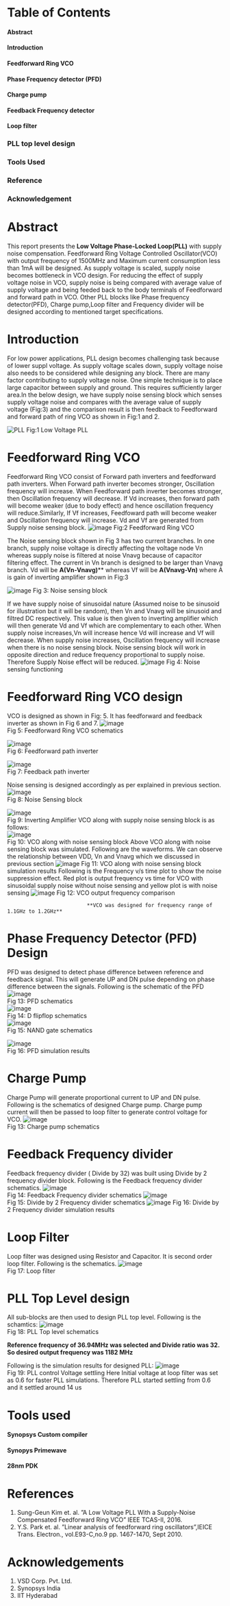 # Table of Contents
#### Abstract <br/>
#### Introduction <br/>
#### Feedforward Ring VCO <br/>
#### Phase Frequency detector (PFD) <br/>
#### Charge pump <br/>
#### Feedback Frequency detector <br/>
#### Loop filter <br/>
### PLL top level design <br/>
### Tools Used <br/>
### Reference <br/>
### Acknowledgement <br/>

# Abstract
This report presents the **Low Voltage Phase-Locked Loop(PLL)** with supply noise compensation. Feedforward Ring Voltage Controlled Oscillator(VCO) with output frequency of 1500MHz and Maximum current consumption less than 1mA will be designed. As supply voltage is scaled, supply noise becomes bottleneck in VCO design. For reducing the effect of supply voltage noise in VCO, supply noise is being compared with average value of supply voltage and being feeded back to the
body terminals of Feedforward and forward path in VCO. Other PLL blocks like Phase frequency detector(PFD), Charge pump,Loop filter and Frequency divider will be designed according to mentioned target specifications.

# Introduction
For low power applications, PLL design becomes challenging task because of lower suppl voltage. As supply voltage scales down, supply voltage noise also needs to be considered while designing any block. There are many factor contributing to supply voltage noise. One simple technique is to place large capacitor between supply and ground. This requires sufficiently larger area.In the below design, we have supply noise sensing block which senses supply voltage noise and compares with the average value of supply voltage (Fig:3) and the comparison result is then feedback to Feedforward and forward path of ring VCO as shown in Fig:1 and 2. 

![PLL](https://user-images.githubusercontent.com/48211474/156175166-76aab5ba-b27f-47b7-93d9-a235cfaf3c83.png)
                                                                  Fig:1 Low Voltage PLL
 
# Feedforward Ring VCO 
Feedforward Ring VCO consist of Forward path inverters and feedforward path inverters. When Forward path inverter becomes stronger, Oscillation frequency will increase. When Feedforward path inverter becomes stronger, then Oscillation frequency will decrease. If Vd increases, then forward path will become weaker (due to body effect) and hence oscillation frequency will reduce.Similarly, If Vf increases, Feedfoward path will become weaker and Oscillation frequency will increase. Vd and Vf are generated from Supply noise sensing block. 
![image](https://user-images.githubusercontent.com/48211474/156181023-d5cf4ed1-28e3-4813-a527-740eebe1ed6a.png)
Fig:2 Feedforward Ring VCO

The Noise sensing block shown in Fig  3 has two current branches. In one branch, supply noise voltage is directly affecting the voltage node Vn whereas supply noise is filtered at noise Vnavg because of capacitor filtering effect. The current in Vn branch is designed to be larger than Vnavg branch. Vd will be **A(Vn-Vnavg)**** whereas Vf will be **A(Vnavg-Vn)** where A is gain of inverting amplifier shown in Fig:3

![image](https://user-images.githubusercontent.com/48211474/156181549-fc9dc8b7-0bf9-4bd5-8f98-517ada385e08.png)
Fig 3: Noise sensing block

If we have supply noise of sinusoidal nature (Assumed noise to be sinusoid for illustration but it will be random), then Vn and Vnavg will be sinusoid and filtred DC  respectively. This value is then given to inverting amplifier which will then generate Vd and Vf which are complementary to each other. When supply noise increases,Vn will increase hence Vd will increase and Vf will decrease. When supply noise increases, Oscillation frequency will increase when there is no noise sensing block. Noise sensing block will work in opposite direction and reduce frequency proportional to supply noise. Therefore Supply Noise effect will be reduced.
![image](https://user-images.githubusercontent.com/48211474/156192027-315459eb-2783-411b-ab08-d3367bee7428.png)
Fig 4: Noise sensing functioning

# Feedforward Ring VCO design
VCO is designed as shown in Fig: 5. It has feedforward and feedback inverter as shown in Fig 6 and 7.
![image](https://user-images.githubusercontent.com/48211474/156193952-0d8d8d6a-8b9b-40c5-934c-fbc323572df2.png) <br/>
                                        Fig 5: Feedforward Ring VCO schematics

![image](https://user-images.githubusercontent.com/48211474/156194136-0147c5da-8110-4c25-a404-7b670fc3078e.png) <br/>
                                        Fig 6: Feedforward path inverter <br/>
                                        
                                        
![image](https://user-images.githubusercontent.com/48211474/156194218-1d044628-dd81-4053-8baf-e42f0908488b.png)<br/>
                                        Fig 7: Feedback path inverter <br/>
            
 Noise sensing is designed accordingly as per explained in previous section. <br/>
 ![image](https://user-images.githubusercontent.com/48211474/156195259-03ef90cd-437a-45bb-9504-640dad45a7c1.png)<br/>
                                       Fig 8: Noise Sensing block
                                       
   ![image](https://user-images.githubusercontent.com/48211474/156195438-7371c52e-a684-4acc-970c-c5cce27699af.png) <br/>
                                       Fig 9: Inverting Amplifier
VCO along with supply noise sensing block is as follows: <br/>
![image](https://user-images.githubusercontent.com/48211474/156195872-b2415a05-fdcf-48bb-9f3b-845e5c66ec3b.png) <br/>
                                       Fig 10: VCO along with noise sensing block
Above VCO along with noise sensing block was simulated. Following are the waveforms. We can observe the relationship between VDD, Vn and Vnavg which we discussed in previous section
![image](https://user-images.githubusercontent.com/48211474/156198451-11449172-d6be-47eb-bfff-aaf351bfc624.png)
                                       Fig 11: VCO along with noise sensing block simulation results
Following is the Frequency v/s time plot to show the noise suppression effect. Red plot is output frequency vs time for VCO with sinusoidal supply noise without noise sensing and yellow plot is with noise sensing
![image](https://user-images.githubusercontent.com/48211474/156200097-554e13cc-b28e-41ec-9a79-522d3292aca6.png)
                                       Fig 12: VCO output frequency comparison
                                       
                              **VCO was designed for frequency range of 1.1GHz to 1.2GHz**
 
 # Phase Frequency Detector (PFD) Design
 PFD was designed to detect phase difference between reference and feedback signal. This will generate UP and DN pulse depending on phase difference between the signals. Following is the schematic of the PFD
 ![image](https://user-images.githubusercontent.com/48211474/156201771-05ba27fa-3e3f-45d6-8991-df890b017392.png) <br/>
                                        Fig 13: PFD schematics <br/>
  ![image](https://user-images.githubusercontent.com/48211474/156201902-5960924a-a7f7-4e5f-8ba8-bb943cbd8c23.png) <br/>
                                        Fig 14: D flipflop schematics <br/>
   ![image](https://user-images.githubusercontent.com/48211474/156202021-54e1a86c-ee68-4621-8d08-82b5872c3448.png) <br/>
                                        Fig 15: NAND gate schematics <br/>
                                        
![image](https://user-images.githubusercontent.com/48211474/156202496-e1eb1e7e-192f-400b-93c9-a01676b22d21.png) <br/>
                                         Fig 16: PFD simulation results <br/>


# Charge Pump 
   Charge Pump will generate proportional current to UP and DN pulse. Following is the schematics of designed Charge pump. Charge pump current will then be passed to loop filter to generate control voltage for VCO.
   ![image](https://user-images.githubusercontent.com/48211474/156203062-dfdb6cf8-1bd8-47b1-ac40-d33cd361fc07.png) <br/>
                                        Fig 13: Charge pump schematics <br/>
                                        
 # Feedback Frequency divider
 Feedback frequency divider ( Divide by 32) was built using Divide by 2 frequency divider block. Following is the Feedback frequency divider schematics.
 ![image](https://user-images.githubusercontent.com/48211474/156203385-8b8a8625-6216-4614-a1c5-70d964753806.png) <br/>
                                       Fig 14: Feedback Frequency divider schematics
   ![image](https://user-images.githubusercontent.com/48211474/156203520-26785dd9-8fbd-4880-929b-ab838720864d.png) <br/>
                                       Fig 15: Divide by 2 Frequency divider schematics
   ![image](https://user-images.githubusercontent.com/48211474/156204708-7bd21fa4-1b3c-41e9-8adc-284b4a11d757.png)
                                        Fig 16: Divide by 2 Frequency divider simulation results
                                        
 # Loop Filter
 Loop filter was designed using Resistor and Capacitor. It is second order loop filter. Following is the schematics.
 ![image](https://user-images.githubusercontent.com/48211474/156205157-09498c41-4371-4297-82f0-a835ab5561e5.png) <br/>
                                        Fig 17: Loop filter
                                        
 # PLL Top Level design
 All sub-blocks are then used to design PLL top level. Following is the schamtics:
 ![image](https://user-images.githubusercontent.com/48211474/156205577-18c24922-27b8-443b-8026-8a551610c145.png) <br/>
                                       Fig 18: PLL Top level schematics
     
  **Reference frequency of 36.94MHz was selected and Divide ratio was 32. So desired output frequency was 1182 MHz**
  
  Following is the simulation results for designed PLL:
  ![image](https://user-images.githubusercontent.com/48211474/156207222-b2d00d78-b25e-4360-a75b-8e3393e132f6.png) <br/>
                                       Fig 19: PLL control Voltage settling
  Here Initial voltage at loop filter was set as 0.6 for faster PLL simulations. Therefore PLL started settling from 0.6 and it settled around 14 us
  
  
# Tools used
#### Synopsys Custom compiler
#### Synopys Primewave
#### 28nm PDK

# References

1. Sung-Geun Kim et. al. ”A Low Voltage PLL With a Supply-Noise Compensated Feedforward Ring VCO” IEEE TCAS-II, 2016. <br/>
2. Y.S. Park et. al. ”Linear analysis of feedforward ring oscillators”,IEICE Trans. Electron., vol.E93-C,no.9 pp. 1467-1470, Sept 2010. <br/>

# Acknowledgements
1. VSD Corp. Pvt. Ltd. <br/>
2. Synopsys India <br/>
3. IIT Hyderabad <br/>

                                        
 


                                       


 
